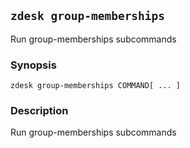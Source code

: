 ## `zdesk group-memberships`

Run group-memberships subcommands

### Synopsis

    zdesk group-memberships COMMAND[ ... ]

### Description

Run group-memberships subcommands

